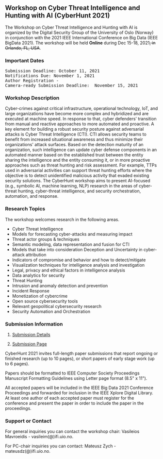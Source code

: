 ## Workshop on Cyber Threat Intelligence and Hunting with AI (CyberHunt 2021)

The Workshop on Cyber Threat Intelligence and Hunting with AI is organized by the Digital Security Group of the University of Oslo (Norway) in conjunction with the 2021 IEEE International Conference on Big Data (IEEE BigData 2021). The workshop will be held **Online** during Dec 15-18, 2021<strike>, in Orlando, FL, USA</strike>.

### Important Dates
<pre>
Submission Deadline: October 11, 2021
Notifications Due: November 1, 2021
Author Registration -
Camera-ready Submission Deadline:  November 15, 2021
</pre>

### Workshop Description
Cyber-crimes against critical infrastructure, operational technology, IoT, and large organizations have become more complex and hybridized and are executed at machine speed. In response to that, cyber defenders’ transition from manual and reactive approaches to more automated and proactive. A key element for building a robust security posture against adversarial attacks is Cyber Threat Intelligence (CTI). CTI allows security teams to benefit from increased situational awareness and thus minimize their organizations' attack surfaces. Based on the detection maturity of an organization, such intelligence can update cyber defense components in an automated manner based on the established trust between the entity sharing the intelligence and the entity consuming it, or in more proactive approaches such as threat hunting and risk assessment. For example, TTPs used in adversarial activities can support threat hunting efforts where the objective is to detect unidentified malicious activity that evaded existing security solutions. The CyberHunt workshop aims to present AI-focused (e.g., symbolic AI, machine learning, NLP) research in the areas of cyber-threat hunting, cyber-threat intelligence, and security orchestration, automation, and response.

### Research Topics
The workshop welcomes research in the following areas.

* Cyber Threat Intelligence
* Models for forecasting cyber-attacks and measuring impact
*	Threat actor groups & techniques
*	Semantic modeling, data representation and fusion for CTI
*	Models that take into consideration Deception and Uncertainty in cyber-attack attribution
*	Indicators of compromise and behavior and how to detect/mitigate
*	Visualization techniques for intelligence analysis and investigation
*	Legal, privacy and ethical factors in intelligence analysis
*	Data analytics for security
*	Threat Hunting
*	Intrusion and anomaly detection and prevention
*	Incident Response
*	Monetization of cybercrime
*	Open source cybersecurity tools
*	Relevant geopolitical cybersecurity research
*	Security Automation and Orchestration



### Submission Information
1. [Submission Details](https://www.ieee.org/conferences/publishing/templates.html)

2. [Submission Page]()

CyberHunt 2021 invites full-length paper submissions that report ongoing or finished research (up to 10 pages), or short papers of early stage work (up to 6 pages).

Papers should be formatted to IEEE Computer Society Proceedings Manuscript Formatting Guidelines using Letter page format (8.5" x 11").

All accepted papers will be included in the IEEE Big Data 2021 Conference Proceedings and forwarded for inclusion in the IEEE Xplore Digital Library. At least one author of each accepted paper must register for the conference and present the paper in order to include the paper in the proceedings.


### Support or Contact
For general inquiries you can contact the workshop chair: Vasileios Mavroeidis - vasileim(@)ifi.uio.no.

For PC-chair inquiries you can contact: Mateusz Zych - mateusdz(@)ifi.uio.no.
